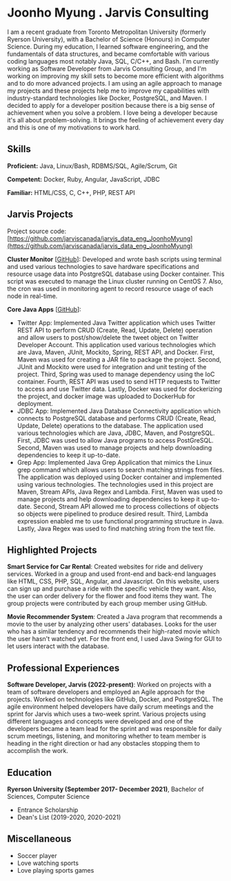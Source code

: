 # Joonho Myung . Jarvis Consulting

I am a recent graduate from Toronto Metropolitan University (formerly Ryerson University), with a Bachelor of Science (Honours) in Computer Science. During my education, I learned software engineering, and the fundamentals of data structures, and became comfortable with various coding languages most notably Java, SQL, C/C++, and Bash. I'm currently working as Software Developer from Jarvis Consulting Group, and I'm working on improving my skill sets to become more efficient with algorithms and to do more advanced projects. I am using an agile approach to manage my projects and these projects help me to improve my capabilities with industry-standard technologies like Docker, PostgreSQL, and Maven. I decided to apply for a developer position because there is a big sense of achievement when you solve a problem. I love being a developer because it's all about problem-solving. It brings the feeling of achievement every day and this is one of my motivations to work hard.

## Skills

**Proficient:** Java, Linux/Bash, RDBMS/SQL, Agile/Scrum, Git

**Competent:** Docker, Ruby, Angular, JavaScript, JDBC

**Familiar:** HTML/CSS, C, C++, PHP, REST API

## Jarvis Projects

Project source code: [https://github.com/jarviscanada/jarvis_data_eng_JoonhoMyung](https://github.com/jarviscanada/jarvis_data_eng_JoonhoMyung)


**Cluster Monitor** [[GitHub](https://github.com/jarviscanada/jarvis_data_eng_JoonhoMyung/tree/master/linux_sql)]: Developed and wrote bash scripts using terminal and used various technologies to save hardware specifications and resource usage data into PostgreSQL database using Docker container. This script was executed to manage the Linux cluster running on CentOS 7. Also, the cron was used in monitoring agent to record resource usage of each node in real-time.

**Core Java Apps** [[GitHub](https://github.com/jarviscanada/jarvis_data_eng_JoonhoMyung/tree/master/core_java)]:
      
  - Twitter App: Implemented Java Twitter application which uses Twitter REST API to perform CRUD (Create, Read, Update, Delete) operation and allow users to post/show/delete the tweet object on Twitter Developer Account. This application used various technologies which are Java, Maven, JUnit, Mockito, Spring, REST API, and Docker. First, Maven was used for creating a JAR file to package the project. Second, JUnit and Mockito were used for integration and unit testing of the project. Third, Spring was used to manage dependency using the IoC container. Fourth, REST API was used to send HTTP requests to Twitter to access and use Twitter data. Lastly, Docker was used for dockerizing the project, and docker image was uploaded to DockerHub for deployment.
  - JDBC App: Implemented Java Database Connectivity application which connects to PostgreSQL database and performs CRUD (Create, Read, Update, Delete) operations to the database. The application used various technologies which are Java, JDBC, Maven, and PostgreSQL. First, JDBC was used to allow Java programs to access PostGreSQL. Second, Maven was used to manage projects and help downloading dependencies to keep it up-to-date.
  - Grep App: Implemented Java Grep Application that mimics the Linux grep command which allows users to search matching strings from files. The application was deployed using Docker container and implemented using various technologies. The technologies used in this project are Maven, Stream APIs, Java Regex and Lambda. First, Maven was used to manage projects and help downloading dependencies to keep it up-to-date. Second, Stream API allowed me to process collections of objects so objects were pipelined to produce desired result. Third, Lambda expression enabled me to use functional programming structure in Java. Lastly, Java Regex was used to find matching string from the text file.


## Highlighted Projects
**Smart Service for Car Rental**: Created websites for ride and delivery services. Worked in a group and used front-end and back-end languages like HTML, CSS, PHP, SQL, Angular, and Javascript. On this website, users can sign up and purchase a ride with the specific vehicle they want. Also, the user can order delivery for the flower and food items they want. The group projects were contributed by each group member using GitHub.

**Movie Recommender System**: Created a Java program that recommends a movie to the user by analyzing other users' databases. Looks for the user who has a similar tendency and recommends their high-rated movie which the user hasn't watched yet. For the front end, I used Java Swing for GUI to let users interact with the database.


## Professional Experiences

**Software Developer, Jarvis (2022-present)**: Worked on projects with a team of software developers and employed an Agile approach for the projects. Worked on technologies like GitHub, Docker, and PostgreSQL. The agile environment helped developers have daily scrum meetings and the sprint for Jarvis which uses a two-week sprint. Various projects using different languages and concepts were developed and one of the developers became a team lead for the sprint and was responsible for daily scrum meetings, listening, and monitoring whether to team member is heading in the right direction or had any obstacles stopping them to accomplish the work.


## Education
**Ryerson University (September 2017- December 2021)**, Bachelor of Sciences, Computer Science
- Entrance Scholarship
- Dean's List (2019-2020, 2020-2021)


## Miscellaneous
- Soccer player
- Love watching sports
- Love playing sports games